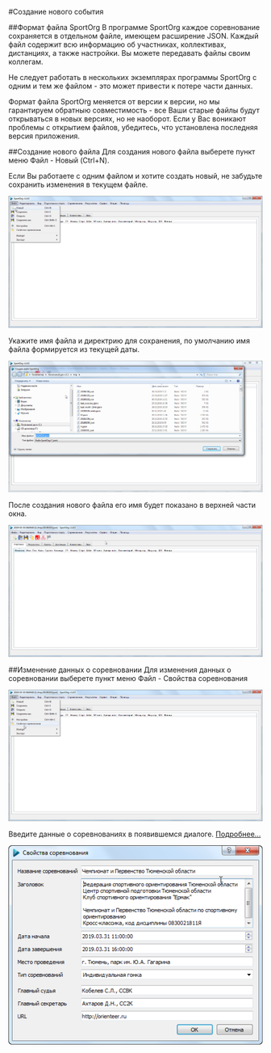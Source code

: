 #Создание нового события

##Формат файла SportOrg
В программе SportOrg каждое соревнование сохраняется в отдельном файле, имеющем расширение JSON.
Каждый файл содержит всю информацию об участниках, коллективах, дистанциях, а также настройки. 
Вы можете передавать файлы своим коллегам. 

Не следует работать в нескольких экземплярах программы SportOrg с одним и тем же файлом - это может привести к потере части данных. 

Формат файла SportOrg меняется от версии к версии, но мы гарантируем обратныю совместимость - все Ваши старые файлы будут открываться в новых версиях, но не наоборот.
Если у Вас воникают проблемы с открытием файлов, убедитесь, что установлена последняя версия приложения.

##Создание нового файла
Для создания нового файла выберете пункт меню Файл - Новый (Ctrl+N).

Если Вы работаете с одним файлом и хотите создать новый, не забудьте сохранить изменения в текущем файле.

![Screenshot](../../img/file_new.png)

Укажите имя файла и директрию для сохранения, по умолчанию имя файла формируется из текущей даты.

![Screenshot](../../img/file_new_enter_filename.png)

После создания нового файла его имя будет показано в верхней части окна.

![Screenshot](../../img/file_new_created.png)

##Изменение данных о соревновании
Для изменения данных о соревновании выберете пункт меню Файл - Свойства соревнования

![Screenshot](../../img/file_event_properties.png)

Введите данные о соревнованиях в появившемся диалоге. [Подробнее...](../../ui/dialogs/dialog_event_properties.md)

![Screenshot](../../img/dialog_event_properties.png)



